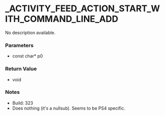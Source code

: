 # _ACTIVITY_FEED_ACTION_START_WITH_COMMAND_LINE_ADD

No description available.

### Parameters
* const char* p0

### Return Value
* void

### Notes
* Build: 323
* Does nothing (it's a nullsub). Seems to be PS4 specific.

